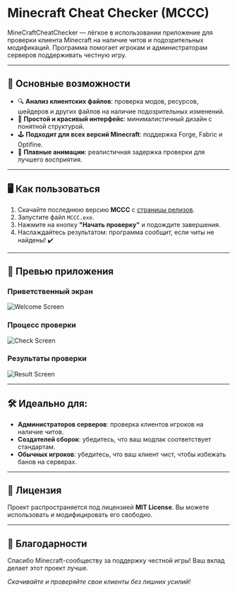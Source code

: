 # Minecraft Cheat Checker (MCCC)
 
MineCraftCheatChecker — лёгкое в использовании приложение для проверки клиента Minecraft на наличие читов и подозрительных модификаций. Программа помогает игрокам и администраторам серверов поддерживать честную игру.


---

## 🚀 Основные возможности

- 🔍 **Анализ клиентских файлов**: проверка модов, ресурсов, шейдеров и других файлов на наличие подозрительных изменений.  
- 🌟 **Простой и красивый интерфейс**: минималистичный дизайн с понятной структурой.  
- 🕹️ **Подходит для всех версий Minecraft**: поддержка Forge, Fabric и Optifine.  
- 🎨 **Плавные анимации**: реалистичная задержка проверки для лучшего восприятия.

---

## 🖥️ Как пользоваться

1. Скачайте последнюю версию **MCCC** с [страницы релизов](https://github.com/your-repo/MCCC/releases).  
2. Запустите файл `MCCC.exe`.  
3. Нажмите на кнопку **"Начать проверку"** и подождите завершения.  
4. Наслаждайтесь результатом: программа сообщит, если читы не найдены! ✔️

---

## 📸 Превью приложения

### Приветственный экран
![Welcome Screen](https://via.placeholder.com/500x300?text=Добро+пожаловать)

### Процесс проверки
![Check Screen](https://via.placeholder.com/500x300?text=Проверка+идет)

### Результаты проверки
![Result Screen](https://via.placeholder.com/500x300?text=Результат%3A+Чисто!)

---

## 🛠️ Идеально для:
- **Администраторов серверов**: проверка клиентов игроков на наличие читов.  
- **Создателей сборок**: убедитесь, что ваш модпак соответствует стандартам.  
- **Обычных игроков**: убедитесь, что ваш клиент чист, чтобы избежать банов на серверах.

---

## 📜 Лицензия
Проект распространяется под лицензией **MIT License**. Вы можете использовать и модифицировать его свободно.  

---

## 🙌 Благодарности
Спасибо Minecraft-сообществу за поддержку честной игры! Ваш вклад делает этот проект лучше.  

_Скачивайте и проверяйте свои клиенты без лишних усилий!_
